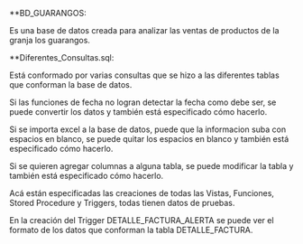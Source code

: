 **BD_GUARANGOS:

Es una base de datos creada para analizar las ventas de productos de la granja los guarangos.

**Diferentes_Consultas.sql:

Está conformado por varias consultas que se hizo a las diferentes tablas que conforman la base de datos.

Si las funciones de fecha no logran detectar la fecha como debe ser, se puede convertir los datos y también está especificado cómo hacerlo.

Si se importa excel a la base de datos, puede que la informacion suba con espacios en blanco, se puede quitar los espacios en blanco y también está especificado cómo hacerlo. 

Si se quieren agregar columnas a alguna tabla, se puede modificar la tabla y también está especificado cómo hacerlo.

Acá están especificadas las creaciones de todas las Vistas, Funciones, Stored Procedure y Triggers, todas tienen datos de pruebas.

En la creación del Trigger DETALLE_FACTURA_ALERTA se puede ver el formato de los datos que conforman la tabla DETALLE_FACTURA.
